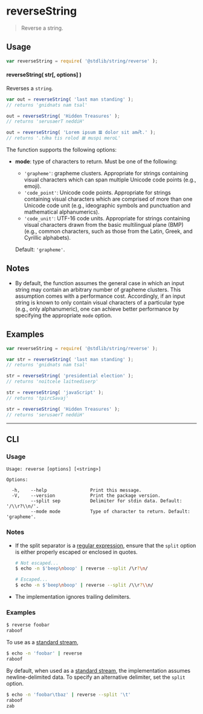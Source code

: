 <!--

@license Apache-2.0

Copyright (c) 2018 The Stdlib Authors.

Licensed under the Apache License, Version 2.0 (the "License");
you may not use this file except in compliance with the License.
You may obtain a copy of the License at

   http://www.apache.org/licenses/LICENSE-2.0

Unless required by applicable law or agreed to in writing, software
distributed under the License is distributed on an "AS IS" BASIS,
WITHOUT WARRANTIES OR CONDITIONS OF ANY KIND, either express or implied.
See the License for the specific language governing permissions and
limitations under the License.

-->

# reverseString

> Reverse a string.

<section class="usage">

## Usage

```javascript
var reverseString = require( '@stdlib/string/reverse' );
```

#### reverseString( str\[, options] )

Reverses a `string`.

```javascript
var out = reverseString( 'last man standing' );
// returns 'gnidnats nam tsal'

out = reverseString( 'Hidden Treasures' );
// returns 'serusaerT neddiH'

out = reverseString( 'Lorem ipsum 𝌆 dolor sit ameͨ͆t.' );
// returns '.teͨ͆ma tis rolod 𝌆 muspi meroL'
```

The function supports the following options:

-   **mode**: type of characters to return. Must be one of the following:

    -   `'grapheme'`: grapheme clusters. Appropriate for strings containing visual characters which can span multiple Unicode code points (e.g., emoji).
    -   `'code_point'`: Unicode code points. Appropriate for strings containing visual characters which are comprised of more than one Unicode code unit (e.g., ideographic symbols and punctuation and mathematical alphanumerics).
    -   `'code_unit'`: UTF-16 code units. Appropriate for strings containing visual characters drawn from the basic multilingual plane (BMP) (e.g., common characters, such as those from the Latin, Greek, and Cyrillic alphabets).

    Default: `'grapheme'`.

</section>

<!-- /.usage -->

<!-- Package usage notes. Make sure to keep an empty line after the `section` element and another before the `/section` close. -->

<section class="notes">

## Notes

-   By default, the function assumes the general case in which an input string may contain an arbitrary number of grapheme clusters. This assumption comes with a performance cost. Accordingly, if an input string is known to only contain visual characters of a particular type (e.g., only alphanumeric), one can achieve better performance by specifying the appropriate `mode` option.

</section>

<!-- /.notes -->

<section class="examples">

## Examples

<!-- eslint no-undef: "error" -->

```javascript
var reverseString = require( '@stdlib/string/reverse' );

var str = reverseString( 'last man standing' );
// returns 'gnidnats nam tsal'

str = reverseString( 'presidential election' );
// returns 'noitcele laitnediserp'

str = reverseString( 'javaScript' );
// returns 'tpircSavaj'

str = reverseString( 'Hidden Treasures' );
// returns 'serusaerT neddiH'
```

</section>

<!-- /.examples -->

* * *

<section class="cli">

## CLI

<section class="usage">

### Usage

```text
Usage: reverse [options] [<string>]

Options:

  -h,    --help                Print this message.
  -V,    --version             Print the package version.
         --split sep           Delimiter for stdin data. Default: '/\\r?\\n/'.
         --mode mode           Type of character to return. Default: 'grapheme'.
```

</section>

<!-- /.usage -->

<!-- CLI usage notes. Make sure to keep an empty line after the `section` element and another before the `/section` close. -->

<section class="notes">

### Notes

-   If the split separator is a [regular expression][mdn-regexp], ensure that the `split` option is either properly escaped or enclosed in quotes.

    ```bash
    # Not escaped...
    $ echo -n $'beep\nboop' | reverse --split /\r?\n/

    # Escaped...
    $ echo -n $'beep\nboop' | reverse --split /\\r?\\n/
    ```

-   The implementation ignores trailing delimiters.

</section>

<!-- /.notes -->

<section class="examples">

### Examples

```bash
$ reverse foobar
raboof
```

To use as a [standard stream][standard-streams],

```bash
$ echo -n 'foobar' | reverse
raboof
```

By default, when used as a [standard stream][standard-streams], the implementation assumes newline-delimited data. To specify an alternative delimiter, set the `split` option.

```bash
$ echo -n 'foobar\tbaz' | reverse --split '\t'
raboof
zab
```

</section>

<!-- /.examples -->

</section>

<!-- /.cli -->

<!-- Section for related `stdlib` packages. Do not manually edit this section, as it is automatically populated. -->

<section class="related">

</section>

<!-- /.related -->

<!-- Section for all links. Make sure to keep an empty line after the `section` element and another before the `/section` close. -->

<section class="links">

[mdn-regexp]: https://developer.mozilla.org/en-US/docs/Web/JavaScript/Guide/Regular_Expressions

[standard-streams]: https://en.wikipedia.org/wiki/Standard_streams

</section>

<!-- /.links -->
